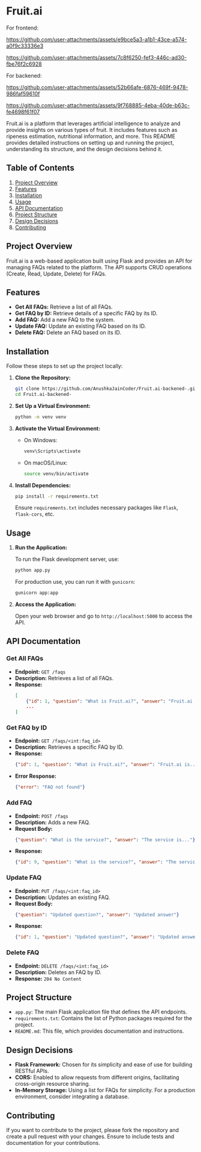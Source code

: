 
# Fruit.ai

For frontend:


https://github.com/user-attachments/assets/e9bce5a3-a1b1-43ce-a574-a0f9c33336e3


https://github.com/user-attachments/assets/7c8f6250-fef3-446c-ad30-fbe76f2c6928

For backened:


https://github.com/user-attachments/assets/52b66afe-6876-469f-9478-986faf59610f


https://github.com/user-attachments/assets/9f768885-4eba-40de-b63c-fe4698f61f07


Fruit.ai is a platform that leverages artificial intelligence to analyze and provide insights on various types of fruit. It includes features such as ripeness estimation, nutritional information, and more. This README provides detailed instructions on setting up and running the project, understanding its structure, and the design decisions behind it.

## Table of Contents

1. [Project Overview](#project-overview)
2. [Features](#features)
3. [Installation](#installation)
4. [Usage](#usage)
5. [API Documentation](#api-documentation)
6. [Project Structure](#project-structure)
7. [Design Decisions](#design-decisions)
8. [Contributing](#contributing)

## Project Overview

Fruit.ai is a web-based application built using Flask and provides an API for managing FAQs related to the platform. The API supports CRUD operations (Create, Read, Update, Delete) for FAQs.

## Features

- **Get All FAQs:** Retrieve a list of all FAQs.
- **Get FAQ by ID:** Retrieve details of a specific FAQ by its ID.
- **Add FAQ:** Add a new FAQ to the system.
- **Update FAQ:** Update an existing FAQ based on its ID.
- **Delete FAQ:** Delete an FAQ based on its ID.

## Installation

Follow these steps to set up the project locally:

1. **Clone the Repository:**

   ```bash
   git clone https://github.com/AnushkaJainCoder/Fruit.ai-backened-.git
   cd Fruit.ai-backened-
   ```

2. **Set Up a Virtual Environment:**

   ```bash
   python -m venv venv
   ```

3. **Activate the Virtual Environment:**

   - On Windows:
     ```bash
     venv\Scripts\activate
     ```

   - On macOS/Linux:
     ```bash
     source venv/bin/activate
     ```

4. **Install Dependencies:**

   ```bash
   pip install -r requirements.txt
   ```

   Ensure `requirements.txt` includes necessary packages like `Flask`, `flask-cors`, etc.

## Usage

1. **Run the Application:**

   To run the Flask development server, use:

   ```bash
   python app.py
   ```

   For production use, you can run it with `gunicorn`:

   ```bash
   gunicorn app:app
   ```

2. **Access the Application:**

   Open your web browser and go to `http://localhost:5000` to access the API.

## API Documentation

### Get All FAQs

- **Endpoint:** `GET /faqs`
- **Description:** Retrieves a list of all FAQs.
- **Response:**
  ```json
  [
      {"id": 1, "question": "What is Fruit.ai?", "answer": "Fruit.ai is..."},
      ...
  ]
  ```

### Get FAQ by ID

- **Endpoint:** `GET /faqs/<int:faq_id>`
- **Description:** Retrieves a specific FAQ by ID.
- **Response:**
  ```json
  {"id": 1, "question": "What is Fruit.ai?", "answer": "Fruit.ai is..."}
  ```
- **Error Response:**
  ```json
  {"error": "FAQ not found"}
  ```

### Add FAQ

- **Endpoint:** `POST /faqs`
- **Description:** Adds a new FAQ.
- **Request Body:**
  ```json
  {"question": "What is the service?", "answer": "The service is..."}
  ```
- **Response:**
  ```json
  {"id": 9, "question": "What is the service?", "answer": "The service is..."}
  ```

### Update FAQ

- **Endpoint:** `PUT /faqs/<int:faq_id>`
- **Description:** Updates an existing FAQ.
- **Request Body:**
  ```json
  {"question": "Updated question?", "answer": "Updated answer"}
  ```
- **Response:**
  ```json
  {"id": 1, "question": "Updated question?", "answer": "Updated answer"}
  ```

### Delete FAQ

- **Endpoint:** `DELETE /faqs/<int:faq_id>`
- **Description:** Deletes an FAQ by ID.
- **Response:** `204 No Content`

## Project Structure

- `app.py`: The main Flask application file that defines the API endpoints.
- `requirements.txt`: Contains the list of Python packages required for the project.
- `README.md`: This file, which provides documentation and instructions.

## Design Decisions

- **Flask Framework:** Chosen for its simplicity and ease of use for building RESTful APIs.
- **CORS:** Enabled to allow requests from different origins, facilitating cross-origin resource sharing.
- **In-Memory Storage:** Using a list for FAQs for simplicity. For a production environment, consider integrating a database.

## Contributing

If you want to contribute to the project, please fork the repository and create a pull request with your changes. Ensure to include tests and documentation for your contributions.
